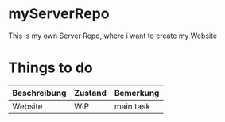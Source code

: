 # myServerRepo
This is my own Server Repo, where i want to create my Website

# Things to do
|Beschreibung|Zustand| Bemerkung|
|-|-|-|
|Website | WiP | main task |
